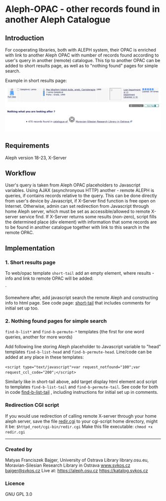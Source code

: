 # Aleph-OPAC - other records found in another Aleph Catalogue

## Introduction
For cooperating libraries, both with ALEPH system, their OPAC is enriched with link to another Aleph OPAC with number of records found according to user's query in another (remote) catalogue. This tip to another OPAC can be added to short results page, as well as to "nothing found" pages for simple search.

Example in short results page:

![](https://github.com/matyasbajger/Aleph-OPAC---other-records-found-in-another-Aleph-Catalogue/blob/master/not-found-example.jpg)

## Requirements
Aleph version 18-23, X-Server

## Workflow
User's query is taken from Aleph OPAC placeholders to Javascript variables. Using AJAX (asynchronyous HTTP) another - remote ALEPH is queries, if contains records relative to the query. This can be done directly from user's device by Javascript, if X-Server find function is free open on Internet. Otherwise, admin can set redirection from Javascript through home Aleph server, which must be set as accessible/allowed to remote X-server service find.
If X-Server returns some results (non-zero), script fills the determined place (div element) with information that some records are to be found in another catalogue together with link to this search in the remote OPAC.

## Implementation

### 1. Short results page
To web/opac template `short-tail` add an empty element, where results - info and link to remote OPAC will be added:

`<div id="otherAleph-el" ></div>

Somewhere after, add javascript search the remote Aleph and constructing info to html page. See code page: [short-tail](https://github.com/matyasbajger/Aleph-OPAC---other-records-found-in-another-Aleph-Catalogue/blob/master/short-tail) that includes comments for initial set up too.

### 2. Nothing found pages for simple search
`find-b-list*` and `find-b-permute-*` templates (the first for one word queries, another for more words)

Add following line storing Aleph placeholder to Javascript variable to "head" templates  `find-b-list-head` and `find-b-permute-head`. Line/code can be added at any place in these templates:
  
`<script type="text/javascript">var request_notfound="100";var request_ccl_code="200";</script>`

Similarly like in short-tail above, add target display html element acd script to templates `find-b-list-tail` and `find-b-permute-tail`. See code for both in code [find-b-list-tail](https://github.com/matyasbajger/Aleph-OPAC---other-records-found-in-another-Aleph-Catalogue/blob/master/find-b-list-tail) , including instructions for initial set up in comments.


### Redirection CGI script
If you would use redirection of calling remote X-server through your home aleph server, save the file [redir.cgi](https://github.com/matyasbajger/Aleph-OPAC---other-records-found-in-another-Aleph-Catalogue/blob/master/redir.cgi) to your cgi-script home directory, might it be: `$httpd_root/cgi-bin/redir.cgi`
Make this file executable: `chmod +x redir.cgi`


***

### Created by
Matyas Franciszek Bajger, University of Ostrava Library library.osu.eu, Moravian-Silesian Research Library in Ostrava www.svkos.cz
bajger@svkos.cz
Live at: https://aleph.osu.cz  https://katalog.svkos.cz

### Licence
GNU GPL 3.0
